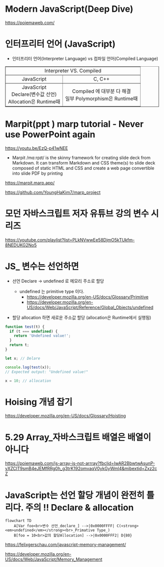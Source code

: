 # Modern JavaScript(Deep Dive)

https://poiemaweb.com/


# 인터프리터 언어 (JavaScript)

- 인터프리터 언어(Interpreter Language) vs 컴파일 언어(Compiled Language)

<table border="1">
    <tr>
    <td colspan="2" align="center">Interpreter  VS.   Compiled</td>
    </tr>
    <tr align="center">
        <td>JavaScript</td>
        <td> C, C++ </td>
    </tr>
    <tr align="center">
        <td>JavaScript<br>Declare(변수값 선언)<br>Allocation은 Runtime때</td>
        <td>Compiled 에 대부분 다 해결<br>일부 Polymorphism은 Runtime때</td>
    </tr>
</table>


# Marpit(ppt ) marp tutorial - Never use PowerPoint again

https://youtu.be/EzQ-p41wNEE

- Marpit /mɑːrpɪt/ is the skinny framework for creating slide deck from Markdown. It can transform Markdown and CSS theme(s) to slide deck composed of static HTML and CSS and create a web page convertible into slide PDF by printing

https://marpit.marp.app/

https://github.com/YoungHaKim7/marp_project

# 모던 자바스크립트 저자 유튜브 강의 변수 시리즈

https://youtube.com/playlist?list=PLkNVwwEe58DjmO5kTUkfm-8NEDUKG2No5


# JS_ 변수는 선언하면

- 선언 Declare -> undefined 로 메모리 주소로 할당
  - undefined 는 primitive type 이다.
    - https://developer.mozilla.org/en-US/docs/Glossary/Primitive
    - https://developer.mozilla.org/en-US/docs/Web/JavaScript/Reference/Global_Objects/undefined 

- 할당 allocation 하면 새로운 주소값 할당 (allocation은 Runtime에서 실행됨)

```javascript
function test(t) {
  if (t === undefined) {
    return 'Undefined value!';
  }
  return t;
}

let x; // Delare

console.log(test(x)); 
// Expected output: "Undefined value!"

x = 10; // allocation
```

# Hoising 개념 잡기

https://developer.mozilla.org/en-US/docs/Glossary/Hoisting


# 5.29 Array_자바스크립트 배열은 배열이 아니다

https://poiemaweb.com/js-array-is-not-arrray?fbclid=IwAR2BbwtwAsunP-vXZCIT9smB4eJEMfRRg0h_g3trK192omvaqV0ykGyWml4&mibextid=Zxz2cZ

# JavaScript는 선언 할당 개념이 완전히 틀리다. 주의 !! Declare & allocation

```mermaid
flowchart TD
    A[Var foo<br>변수 선언_declare_] -->|0x0000FFFF| C(<strong><em>undefined</em></strong><br>_Primative Type_)
    B[foo = 10<br>값의 할당Allocation] -->|0x0000FFF2| D{80}

```

https://felixgerschau.com/javascript-memory-management/

https://developer.mozilla.org/en-US/docs/Web/JavaScript/Memory_Management
